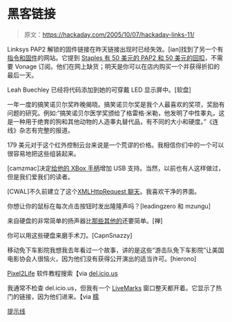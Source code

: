 # 黑客链接

> 原文：<https://hackaday.com/2005/10/07/hackaday-links-11/>

Linksys PAP2 解锁的固件链接在昨天链接出现时已经失效。[ian]找到了另一个有[指令和固件](http://www.telephreak.org/PAP2/)的网站。它提到 [Staples 有 50 美元的 PAP2 和 50 美元的回扣](http://www.staples.com/webapp/wcs/stores/servlet/StaplesProductDisplay?storeId=10001&catalogId=10051&langId=-1&productId=104674)，不需要 Vonage 订阅。他们在网上缺货；明天是你可以在店内购买一个并获得折扣的最后一天。

Leah Buechley 已经将代码添加到她的可穿戴 LED 显示屏中。[软盘]

一年一度的搞笑诺贝尔奖昨晚揭晓。搞笑诺贝尔奖是我个人最喜欢的奖项，奖励有问题的研究。例如:“搞笑诺贝尔医学奖颁给了格雷格·米勒，他发明了中性睾丸，这是一种用于绝育的狗和其他动物的人造睾丸替代品，有不同的大小和硬度。”《连线》杂志有完整的报道。

179 美元对于这个红外控制云台来说是一个荒谬的价格。我相信你们中的一个可以很容易地把这些组装起来。

[camzmac]决定[给他的 XBox 手柄](http://camzmac.com/?p=xboxcont)增加 USB 支持。当然，以前也有人这样做过，但是我们爱我们的读者。

[CWAL]不久前建立了这个[XMLHttpRequest 聊天](http://www.metalgecko.com/chat/)。我喜欢干净的界面。

你想让你的鼠标在每次点击按钮时发出隆隆声吗？[leadingzero 和 mzungu]

来自硬盘的非常简单的扬声器比[那些其他的](http://afrotechmods.com/cheap/hdspeakers/hdspeakers.htm)还要简单。[禅]

你可以用这些硬盘来磨手术刀。[CapnSnazzy]

移动免下车影院我想我去年看过一个故事，讲的是这些“游击队免下车影院”让美国电影协会人很恼火，因为他们没有获得公开演出的适当许可。[hierono]

[Pixel2Life](http://www.pixel2life.com/) 软件教程搜索【via [del.icio.us](http://del.icio.us)

我通常不检查 del.icio.us，但我有一个 [LiveMarks](http://swik.net/LiveMarks) 窗口整天都开着。它显示了热门的链接，因为他们进来。【via [糯](http://www.waxy.org/links/)

[提示线](http://www.hackaday.com/tips)